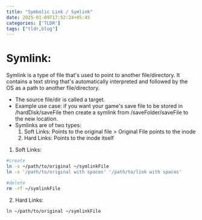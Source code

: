 ```yaml
---
title: "Symbolic Link / Symlink"
date: 2025-01-09T17:52:24+05:45
categories: ['TLDR']
tags: ["tldr,blog"]
---
```


# Symlink:

Symlink is a type of file that's used to point to another file/directory. It contains a text string that's automatically interpreted and followed by the OS as a path to another file/directory.
- The source file/dir is called a target. 
- Example use case: if you want your game's save file to be stored in /hardDisk/saveFile then create a symlink from /saveFolder/saveFile to the new location.
- Symlinks are of two types:
	1. Soft Links: Points to the original file > Original File points to the inode
	2. Hard Links: Points to the inode itself	

1. Soft Links:
```bash
#create
ln -s ~/path/to/original ~/symlinkFile
ln -s '/path/to/original with spaces' '/path/to/link with spaces'

#delete
rm -rf ~/symlinkFile
```

2. Hard Links:
```bash
ln ~/path/to/original ~/symlinkFile
```
